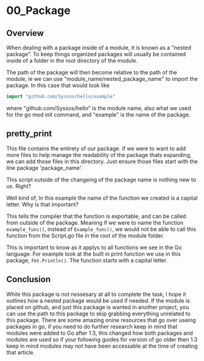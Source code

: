 # 00_Package

## Overview

When dealing with a package inside of a module, it is known as a "nested package". To keep things organized packages will usually be contained inside of a folder in the root directory of the module.

The path of the package will then become relative to the path of the module, ie we can use "module_name/nested_package_name" to import the package. In this case that would look like

```go
import "github.com/Syssos/hello/example"
``` 

where "github.com/Syssos/hello" is the module name, also what we used for the go mod init command, and "example" is the name of the package.

## pretty_print

This file contains the entirety of our package. If we were to want to add more files to help manage the readability of the package thats expanding, we can add those files in this directory. Just ensure those files start with the line package 'package_name'.

This script outside of the changeing of the package name is nothing new to us. Right? 

Well kind of, In this example the name of the function we created is a capital letter. Why is that important? 

This tells the compiler that the function is exportable, and can be called from outside of the package. Meaning if we were to name the function ``` example_func() ```, instead of ``` Example_func() ```, we would not be able to call this function from the Script.go file in the root of the module folder.

This is important to know as it applys to all functions we see in the Go language. For example look at the built in print function we use in this package, ``` fmt.Println() ```. The function starts with a capital letter.

## Conclusion

While this package is not nessesary at all to complete the task, I hope it outlines how a nested package would be used if needed. If the module is placed on github, and just this package is wanted in another project, you can use the path to this package to skip grabbing everything unrelated to this package. There are some amazing onine resources that go over useing packages in go, if you need to do further research keep in mind that modules were added to Go after 1.3, this changed how both packages and modules are used so if your following guides for version of go older then 1.3 keep in mind modules may not have been accessable at the time of creating that article.